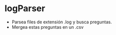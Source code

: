 # logParser

- Parsea files de extensión .log y busca preguntas.
- Mergea estas preguntas en un .csv
